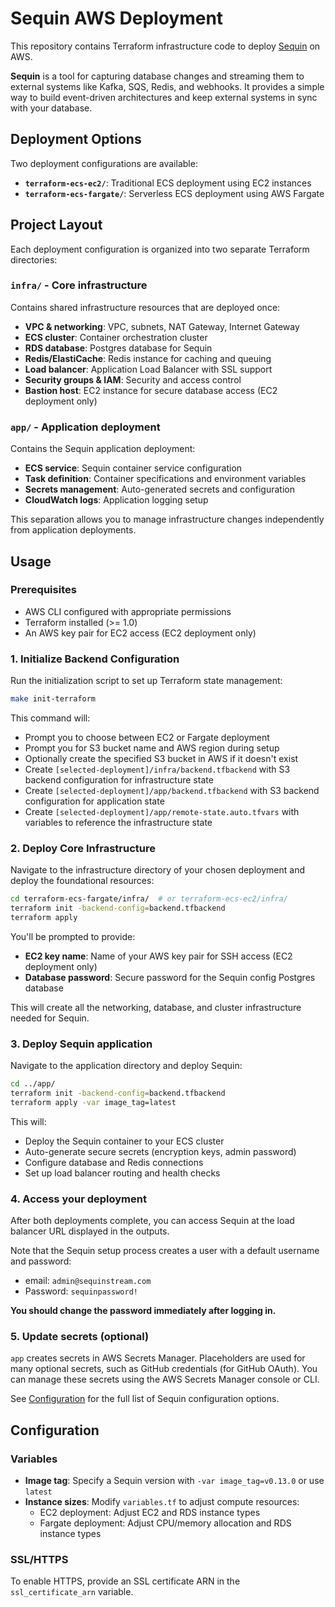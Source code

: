 # Sequin AWS Deployment

This repository contains Terraform infrastructure code to deploy [Sequin](https://github.com/sequinstream/sequin) on AWS.

**Sequin** is a tool for capturing database changes and streaming them to external systems like Kafka, SQS, Redis, and webhooks. It provides a simple way to build event-driven architectures and keep external systems in sync with your database.

## Deployment Options

Two deployment configurations are available:

- **`terraform-ecs-ec2/`**: Traditional ECS deployment using EC2 instances
- **`terraform-ecs-fargate/`**: Serverless ECS deployment using AWS Fargate

## Project Layout

Each deployment configuration is organized into two separate Terraform directories:

### `infra/` - Core infrastructure

Contains shared infrastructure resources that are deployed once:
- **VPC & networking**: VPC, subnets, NAT Gateway, Internet Gateway
- **ECS cluster**: Container orchestration cluster
- **RDS database**: Postgres database for Sequin
- **Redis/ElastiCache**: Redis instance for caching and queuing
- **Load balancer**: Application Load Balancer with SSL support
- **Security groups & IAM**: Security and access control
- **Bastion host**: EC2 instance for secure database access (EC2 deployment only)

### `app/` - Application deployment

Contains the Sequin application deployment:
- **ECS service**: Sequin container service configuration
- **Task definition**: Container specifications and environment variables
- **Secrets management**: Auto-generated secrets and configuration
- **CloudWatch logs**: Application logging setup

This separation allows you to manage infrastructure changes independently from application deployments.

## Usage

### Prerequisites
- AWS CLI configured with appropriate permissions
- Terraform installed (>= 1.0)
- An AWS key pair for EC2 access (EC2 deployment only)

### 1. Initialize Backend Configuration

Run the initialization script to set up Terraform state management:

```bash
make init-terraform
```

This command will:
- Prompt you to choose between EC2 or Fargate deployment
- Prompt you for S3 bucket name and AWS region during setup
- Optionally create the specified S3 bucket in AWS if it doesn't exist
- Create `[selected-deployment]/infra/backend.tfbackend` with S3 backend configuration for infrastructure state
- Create `[selected-deployment]/app/backend.tfbackend` with S3 backend configuration for application state
- Create `[selected-deployment]/app/remote-state.auto.tfvars` with variables to reference the infrastructure state

### 2. Deploy Core Infrastructure

Navigate to the infrastructure directory of your chosen deployment and deploy the foundational resources:

```bash
cd terraform-ecs-fargate/infra/  # or terraform-ecs-ec2/infra/
terraform init -backend-config=backend.tfbackend
terraform apply
```

You'll be prompted to provide:

- **EC2 key name**: Name of your AWS key pair for SSH access (EC2 deployment only)
- **Database password**: Secure password for the Sequin config Postgres database

This will create all the networking, database, and cluster infrastructure needed for Sequin.

### 3. Deploy Sequin application

Navigate to the application directory and deploy Sequin:

```bash
cd ../app/
terraform init -backend-config=backend.tfbackend
terraform apply -var image_tag=latest
```

This will:
- Deploy the Sequin container to your ECS cluster
- Auto-generate secure secrets (encryption keys, admin password)
- Configure database and Redis connections
- Set up load balancer routing and health checks

### 4. Access your deployment

After both deployments complete, you can access Sequin at the load balancer URL displayed in the outputs.

Note that the Sequin setup process creates a user with a default username and password:

- email: `admin@sequinstream.com`
- Password: `sequinpassword!`

**You should change the password immediately after logging in.**

### 5. Update secrets (optional)

`app` creates secrets in AWS Secrets Manager. Placeholders are used for many optional secrets, such as GitHub credentials (for GitHub OAuth). You can manage these secrets using the AWS Secrets Manager console or CLI.

See [Configuration](https://sequinstream.com/docs/reference/configuration) for the full list of Sequin configuration options.

## Configuration

### Variables

- **Image tag**: Specify a Sequin version with `-var image_tag=v0.13.0` or use `latest`
- **Instance sizes**: Modify `variables.tf` to adjust compute resources:
  - EC2 deployment: Adjust EC2 and RDS instance types
  - Fargate deployment: Adjust CPU/memory allocation and RDS instance types

### SSL/HTTPS

To enable HTTPS, provide an SSL certificate ARN in the `ssl_certificate_arn` variable.
